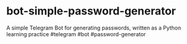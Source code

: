 # bot-simple-password-generator
A simple Telegram Bot for generating passwords, written as a Python learning practice #telegram #bot #password-generator
